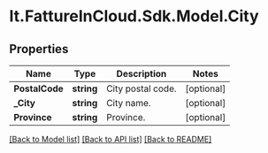 # It.FattureInCloud.Sdk.Model.City

## Properties

Name | Type | Description | Notes
------------ | ------------- | ------------- | -------------
**PostalCode** | **string** | City postal code. | [optional] 
**_City** | **string** | City name. | [optional] 
**Province** | **string** | Province. | [optional] 

[[Back to Model list]](../README.md#documentation-for-models) [[Back to API list]](../README.md#documentation-for-api-endpoints) [[Back to README]](../README.md)

